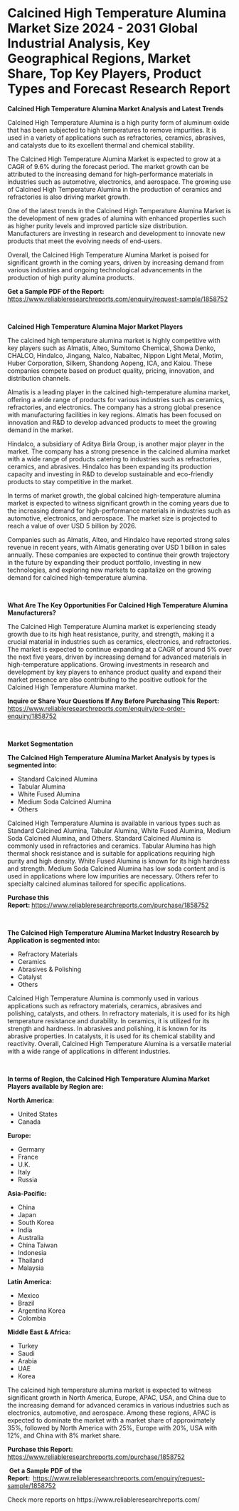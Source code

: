<p><h1>Calcined High Temperature Alumina Market Size 2024 - 2031 Global Industrial Analysis, Key Geographical Regions, Market Share, Top Key Players, Product Types and Forecast Research Report</h1></p><p><strong>Calcined High Temperature Alumina Market Analysis and Latest Trends</strong></p>
<p><p>Calcined High Temperature Alumina is a high purity form of aluminum oxide that has been subjected to high temperatures to remove impurities. It is used in a variety of applications such as refractories, ceramics, abrasives, and catalysts due to its excellent thermal and chemical stability.</p><p>The Calcined High Temperature Alumina Market is expected to grow at a CAGR of 9.6% during the forecast period. The market growth can be attributed to the increasing demand for high-performance materials in industries such as automotive, electronics, and aerospace. The growing use of Calcined High Temperature Alumina in the production of ceramics and refractories is also driving market growth.</p><p>One of the latest trends in the Calcined High Temperature Alumina Market is the development of new grades of alumina with enhanced properties such as higher purity levels and improved particle size distribution. Manufacturers are investing in research and development to innovate new products that meet the evolving needs of end-users.</p><p>Overall, the Calcined High Temperature Alumina Market is poised for significant growth in the coming years, driven by increasing demand from various industries and ongoing technological advancements in the production of high purity alumina products.</p></p>
<p><strong>Get a Sample PDF of the Report:&nbsp;</strong> <a href="https://www.reliableresearchreports.com/enquiry/request-sample/1858752">https://www.reliableresearchreports.com/enquiry/request-sample/1858752</a></p>
<p>&nbsp;</p>
<p><strong>Calcined High Temperature Alumina Major Market Players</strong></p>
<p><p>The calcined high temperature alumina market is highly competitive with key players such as Almatis, Alteo, Sumitomo Chemical, Showa Denko, CHALCO, Hindalco, Jingang, Nalco, Nabaltec, Nippon Light Metal, Motim, Huber Corporation, Silkem, Shandong Aopeng, ICA, and Kaiou. These companies compete based on product quality, pricing, innovation, and distribution channels.</p><p>Almatis is a leading player in the calcined high-temperature alumina market, offering a wide range of products for various industries such as ceramics, refractories, and electronics. The company has a strong global presence with manufacturing facilities in key regions. Almatis has been focused on innovation and R&D to develop advanced products to meet the growing demand in the market.</p><p>Hindalco, a subsidiary of Aditya Birla Group, is another major player in the market. The company has a strong presence in the calcined alumina market with a wide range of products catering to industries such as refractories, ceramics, and abrasives. Hindalco has been expanding its production capacity and investing in R&D to develop sustainable and eco-friendly products to stay competitive in the market.</p><p>In terms of market growth, the global calcined high-temperature alumina market is expected to witness significant growth in the coming years due to the increasing demand for high-performance materials in industries such as automotive, electronics, and aerospace. The market size is projected to reach a value of over USD 5 billion by 2026.</p><p>Companies such as Almatis, Alteo, and Hindalco have reported strong sales revenue in recent years, with Almatis generating over USD 1 billion in sales annually. These companies are expected to continue their growth trajectory in the future by expanding their product portfolio, investing in new technologies, and exploring new markets to capitalize on the growing demand for calcined high-temperature alumina.</p></p>
<p>&nbsp;</p>
<p><strong>What Are The Key Opportunities For Calcined High Temperature Alumina Manufacturers?</strong></p>
<p><p>The Calcined High Temperature Alumina market is experiencing steady growth due to its high heat resistance, purity, and strength, making it a crucial material in industries such as ceramics, electronics, and refractories. The market is expected to continue expanding at a CAGR of around 5% over the next five years, driven by increasing demand for advanced materials in high-temperature applications. Growing investments in research and development by key players to enhance product quality and expand their market presence are also contributing to the positive outlook for the Calcined High Temperature Alumina market.</p></p>
<p><strong>Inquire or Share Your Questions If Any Before Purchasing This Report:</strong> <a href="https://www.reliableresearchreports.com/enquiry/pre-order-enquiry/1858752">https://www.reliableresearchreports.com/enquiry/pre-order-enquiry/1858752</a></p>
<p>&nbsp;</p>
<p><strong>Market Segmentation</strong></p>
<p><strong>The Calcined High Temperature Alumina Market Analysis by types is segmented into:</strong></p>
<p><ul><li>Standard Calcined Alumina</li><li>Tabular Alumina</li><li>White Fused Alumina</li><li>Medium Soda Calcined Alumina</li><li>Others</li></ul></p>
<p><p>Calcined High Temperature Alumina is available in various types such as Standard Calcined Alumina, Tabular Alumina, White Fused Alumina, Medium Soda Calcined Alumina, and Others. Standard Calcined Alumina is commonly used in refractories and ceramics. Tabular Alumina has high thermal shock resistance and is suitable for applications requiring high purity and high density. White Fused Alumina is known for its high hardness and strength. Medium Soda Calcined Alumina has low soda content and is used in applications where low impurities are necessary. Others refer to specialty calcined aluminas tailored for specific applications.</p></p>
<p><strong>Purchase this Report:&nbsp;</strong><a href="https://www.reliableresearchreports.com/purchase/1858752">https://www.reliableresearchreports.com/purchase/1858752</a></p>
<p>&nbsp;</p>
<p><strong>The Calcined High Temperature Alumina Market Industry Research by Application is segmented into:</strong></p>
<p><ul><li>Refractory Materials</li><li>Ceramics</li><li>Abrasives & Polishing</li><li>Catalyst</li><li>Others</li></ul></p>
<p><p>Calcined High Temperature Alumina is commonly used in various applications such as refractory materials, ceramics, abrasives and polishing, catalysts, and others. In refractory materials, it is used for its high temperature resistance and durability. In ceramics, it is utilized for its strength and hardness. In abrasives and polishing, it is known for its abrasive properties. In catalysts, it is used for its chemical stability and reactivity. Overall, Calcined High Temperature Alumina is a versatile material with a wide range of applications in different industries.</p></p>
<p>&nbsp;</p>
<p><strong>In terms of Region, the Calcined High Temperature Alumina Market Players available by Region are:</strong></p>
<p>
    <p> <strong> North America: </strong>
        <ul>
            <li>United States</li>
            <li>Canada</li>
        </ul>
        </p> 
    <p> <strong> Europe: </strong>
        <ul>
            <li>Germany</li>
            <li>France</li>
            <li>U.K.</li>
            <li>Italy</li>
            <li>Russia</li>
        </ul>
        </p> 
    <p> <strong> Asia-Pacific: </strong>
        <ul>
            <li>China</li>
            <li>Japan</li>
            <li>South Korea</li>
            <li>India</li>
            <li>Australia</li>
            <li>China Taiwan</li>
            <li>Indonesia</li>
            <li>Thailand</li>
            <li>Malaysia</li>
        </ul>
        </p> 
    <p> <strong> Latin America: </strong>
        <ul>
            <li>Mexico</li>
            <li>Brazil</li>
            <li>Argentina Korea</li>
            <li>Colombia</li>
        </ul>
        </p> 
    <p> <strong> Middle East & Africa: </strong>
        <ul>
            <li>Turkey</li>
            <li>Saudi</li>
            <li>Arabia</li>
            <li>UAE</li>
            <li>Korea</li>
        </ul>
    </p>
    </p>
<p><p>The calcined high temperature alumina market is expected to witness significant growth in North America, Europe, APAC, USA, and China due to the increasing demand for advanced ceramics in various industries such as electronics, automotive, and aerospace. Among these regions, APAC is expected to dominate the market with a market share of approximately 35%, followed by North America with 25%, Europe with 20%, USA with 12%, and China with 8% market share.</p></p>
<p><strong>Purchase this Report: </strong><a href="https://www.reliableresearchreports.com/purchase/1858752">https://www.reliableresearchreports.com/purchase/1858752</a></p>
<p>&nbsp;<strong>Get a Sample PDF of the Report:&nbsp;&nbsp;</strong><a href="https://www.reliableresearchreports.com/enquiry/request-sample/1858752">https://www.reliableresearchreports.com/enquiry/request-sample/1858752</a></p>
<p><strong></strong></p>
<p>Check more reports on https://www.reliableresearchreports.com/</p>
